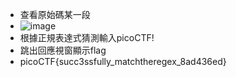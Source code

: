 - 查看原始碼某一段
- ![image](https://github.com/brian09088/picoCTF/assets/72643996/5d32b96a-9ebc-428a-99ce-d5c59aea0fbe)
- 根據正規表達式猜測輸入picoCTF!
- 跳出回應視窗顯示flag
- picoCTF{succ3ssfully_matchtheregex_8ad436ed}

